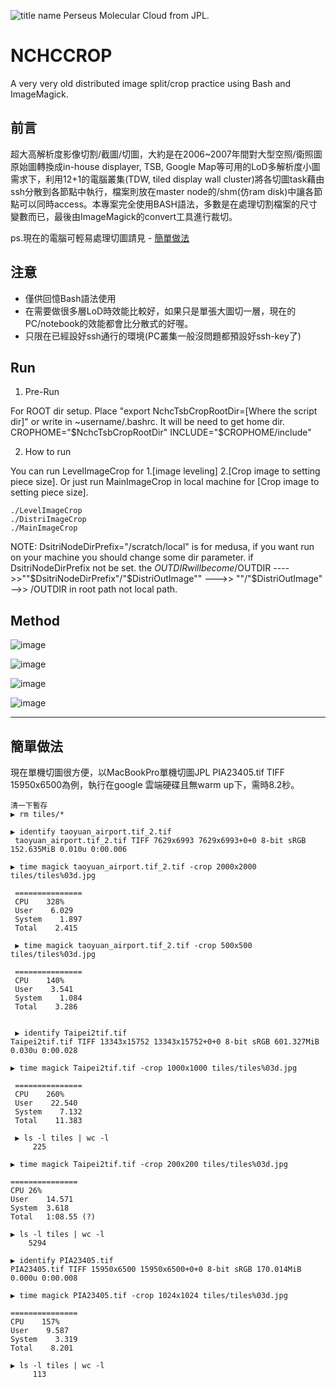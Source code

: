 ![title name](img/分割示意圖.jpg)
Perseus Molecular Cloud from JPL. 

# NCHCCROP
A very very old distributed image split/crop practice using Bash and ImageMagick.

## 前言
超大高解析度影像切割/截圖/切圖，大約是在2006~2007年間對大型空照/衛照圖原始圖轉換成in-house displayer, TSB, Google Map等可用的LoD多解析度小圖需求下，利用12+1的電腦叢集(TDW, tiled display wall  cluster)將各切圖task藉由ssh分散到各節點中執行，檔案則放在master node的/shm(仿ram disk)中讓各節點可以同時access。本專案完全使用BASH語法，多數是在處理切割檔案的尺寸變數而已，最後由ImageMagick的convert工具進行裁切。

ps.現在的電腦可輕易處理切圖請見 - [簡單做法](#簡單做法)

## 注意
* 僅供回憶Bash語法使用
* 在需要做很多層LoD時效能比較好，如果只是單張大圖切一層，現在的PC/notebook的效能都會比分散式的好喔。
* 只限在已經設好ssh通行的環境(PC叢集一般沒問題都預設好ssh-key了)

## Run
1. Pre-Run

For ROOT dir setup. Place "export NchcTsbCropRootDir=[Where the script dir]" or write in ~username/.bashrc.
It will be need to get home dir.
CROPHOME="$NchcTsbCropRootDir"
INCLUDE="$CROPHOME/include"

2. How to run

You can run LevelImageCrop for 1.[image leveling] 2.[Crop image to setting piece size].
Or just run MainImageCrop in local machine for [Crop image to setting piece size].

	./LevelImageCrop
	./DistriImageCrop
	./MainImageCrop


NOTE:
DsitriNodeDirPrefix="/scratch/local" is for medusa, if you want run on your machine you should change some dir parameter.
if DsitriNodeDirPrefix not be set. the $OUTDIR will become /$OUTDIR
---->>""$DsitriNodeDirPrefix"/"$DistriOutImage""
--->> ""/"$DistriOutImage" -->> /OUTDIR in root path not local path.

## Method

![image](img/投影片3.jpeg)

![image](img/投影片9.jpeg)

![image](img/投影片10.jpeg)

![image](img/投影片11.jpeg)



------------------------------------------------------------------------------


## 簡單做法

現在單機切圖很方便，以MacBookPro單機切圖JPL PIA23405.tif TIFF 15950x6500為例，執行在google 雲端硬碟且無warm up下，需時8.2秒。

	清一下暫存
	▶ rm tiles/*

	▶ identify taoyuan_airport.tif_2.tif
	 taoyuan_airport.tif_2.tif TIFF 7629x6993 7629x6993+0+0 8-bit sRGB 152.635MiB 0.010u 0:00.006

	▶ time magick taoyuan_airport.tif_2.tif -crop 2000x2000 tiles/tiles%03d.jpg

	 ===============
	 CPU    328%
	 User    6.029
	 System    1.897
	 Total    2.415

	 ▶ time magick taoyuan_airport.tif_2.tif -crop 500x500 tiles/tiles%03d.jpg

	 ===============
	 CPU    140%
	 User    3.541
	 System    1.084
	 Total    3.286


	 ▶ identify Taipei2tif.tif
	Taipei2tif.tif TIFF 13343x15752 13343x15752+0+0 8-bit sRGB 601.327MiB 0.030u 0:00.028

	▶ time magick Taipei2tif.tif -crop 1000x1000 tiles/tiles%03d.jpg

	 ===============
	 CPU    260%
	 User    22.540
	 System    7.132
	 Total    11.383

	 ▶ ls -l tiles | wc -l
	     225

	▶ time magick Taipei2tif.tif -crop 200x200 tiles/tiles%03d.jpg

	===============
	CPU	26%
	User	14.571
	System	3.618
	Total	1:08.55 (?)

	▶ ls -l tiles | wc -l
	    5294

	▶ identify PIA23405.tif
	PIA23405.tif TIFF 15950x6500 15950x6500+0+0 8-bit sRGB 170.014MiB 0.000u 0:00.008 

	▶ time magick PIA23405.tif -crop 1024x1024 tiles/tiles%03d.jpg

	===============
	CPU    157%
	User    9.587
	System    3.319
	Total    8.201

	▶ ls -l tiles | wc -l                                         
	     113


